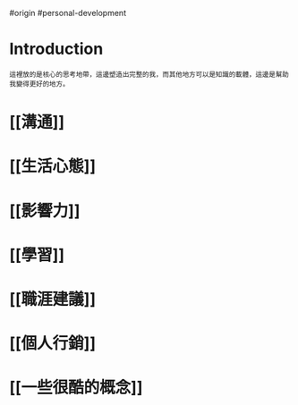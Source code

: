 #origin #personal-development 

# Introduction
	這裡放的是核心的思考地帶，這邊塑造出完整的我，而其他地方可以是知識的載體，這邊是幫助我變得更好的地方。

# [[溝通]]
# [[生活心態]]
# [[影響力]]
# [[學習]]
# [[職涯建議]]
# [[個人行銷]]
# [[一些很酷的概念]]

